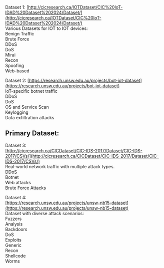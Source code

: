 Dataset 1: [http://cicresearch.ca/IOTDataset/CIC%20IoT-IDAD%20Dataset%202024/Dataset/](http://cicresearch.ca/IOTDataset/CIC%20IoT-IDAD%20Dataset%202024/Dataset/)  
Various Datasets for IOT to IOT devices:  
Benign Traffic  
Brute Force  
DDoS  
DoS  
Mirai  
Recon  
Spoofing  
Web-based

Dataset 2: [https://research.unsw.edu.au/projects/bot-iot-dataset](https://research.unsw.edu.au/projects/bot-iot-dataset)  
IoT-specific botnet traffic  
DDoS  
DoS  
OS and Service Scan  
Keylogging  
Data exfiltration attacks

## Primary Dataset:

Dataset 3:  
[http://cicresearch.ca/CICDataset/CIC-IDS-2017/Dataset/CIC-IDS-2017/CSVs/](http://cicresearch.ca/CICDataset/CIC-IDS-2017/Dataset/CIC-IDS-2017/CSVs/)  
Real-world network traffic with multiple attack types.  
DDoS  
Botnet  
Web attacks  
Brute Force Attacks

Dataset 4:  
[https://research.unsw.edu.au/projects/unsw-nb15-dataset](https://research.unsw.edu.au/projects/unsw-nb15-dataset)  
Dataset with diverse attack scenarios:  
Fuzzers  
Analysis  
Backdoors  
DoS  
Exploits  
Generic  
Recon  
Shellcode  
Worms

